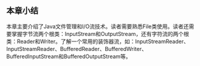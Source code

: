 ## 本章小结

本章主要介绍了Java文件管理和I/O流技术。读者需要熟悉File类使用。读者还需要掌握字节流两个根类：InputStream和OutputStream，还有字符流的两个根类：Reader和Writer。了解一个常用的装饰器流，如：InputStreamReader、InputStreamReader、BufferedReader、BufferedWriter、BufferedInputStream和BufferedOutputStream等。